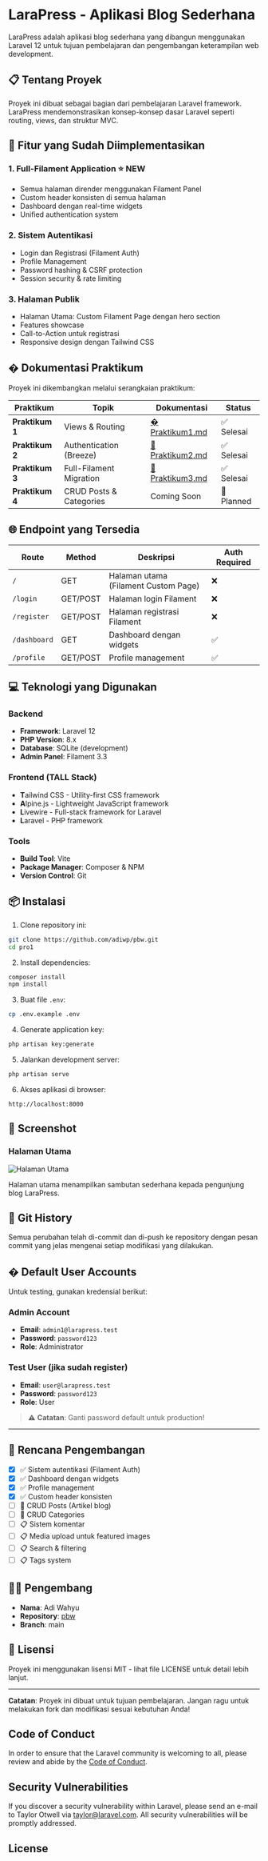 # LaraPress - Aplikasi Blog Sederhana

LaraPress adalah aplikasi blog sederhana yang dibangun menggunakan Laravel 12 untuk tujuan pembelajaran dan pengembangan keterampilan web development.

## 📋 Tentang Proyek

Proyek ini dibuat sebagai bagian dari pembelajaran Laravel framework. LaraPress mendemonstrasikan konsep-konsep dasar Laravel seperti routing, views, dan struktur MVC.

## 🚀 Fitur yang Sudah Diimplementasikan

### 1. **Full-Filament Application** ⭐ NEW
   - Semua halaman dirender menggunakan Filament Panel
   - Custom header konsisten di semua halaman
   - Dashboard dengan real-time widgets
   - Unified authentication system

### 2. **Sistem Autentikasi**
   - Login dan Registrasi (Filament Auth)
   - Profile Management
   - Password hashing & CSRF protection
   - Session security & rate limiting

### 3. **Halaman Publik**
   - Halaman Utama: Custom Filament Page dengan hero section
   - Features showcase
   - Call-to-Action untuk registrasi
   - Responsive design dengan Tailwind CSS

## � Dokumentasi Praktikum

Proyek ini dikembangkan melalui serangkaian praktikum:

| Praktikum | Topik | Dokumentasi | Status |
|-----------|-------|-------------|--------|
| **Praktikum 1** | Views & Routing | [� Praktikum1.md](docs/Praktikum1.md) | ✅ Selesai |
| **Praktikum 2** | Authentication (Breeze) | [📄 Praktikum2.md](docs/Praktikum2.md) | ✅ Selesai |
| **Praktikum 3** | Full-Filament Migration | [📄 Praktikum3.md](docs/Praktikum3.md) | ✅ Selesai |
| **Praktikum 4** | CRUD Posts & Categories | Coming Soon | 🚧 Planned |

## 🌐 Endpoint yang Tersedia

| Route | Method | Deskripsi | Auth Required |
|-------|--------|-----------|---------------|
| `/` | GET | Halaman utama (Filament Custom Page) | ❌ |
| `/login` | GET/POST | Halaman login Filament | ❌ |
| `/register` | GET/POST | Halaman registrasi Filament | ❌ |
| `/dashboard` | GET | Dashboard dengan widgets | ✅ |
| `/profile` | GET/POST | Profile management | ✅ |

## 💻 Teknologi yang Digunakan

### Backend
- **Framework**: Laravel 12
- **PHP Version**: 8.x
- **Database**: SQLite (development)
- **Admin Panel**: Filament 3.3

### Frontend (TALL Stack)
- **T**ailwind CSS - Utility-first CSS framework
- **A**lpine.js - Lightweight JavaScript framework
- **L**ivewire - Full-stack framework for Laravel
- **L**aravel - PHP framework

### Tools
- **Build Tool**: Vite
- **Package Manager**: Composer & NPM
- **Version Control**: Git

## 📦 Instalasi

1. Clone repository ini:
```bash
git clone https://github.com/adiwp/pbw.git
cd pro1
```

2. Install dependencies:
```bash
composer install
npm install
```

3. Buat file `.env`:
```bash
cp .env.example .env
```

4. Generate application key:
```bash
php artisan key:generate
```

5. Jalankan development server:
```bash
php artisan serve
```

6. Akses aplikasi di browser:
```
http://localhost:8000
```

## 📸 Screenshot

### Halaman Utama
![Halaman Utama](docs/screenshot-welcome.png)

Halaman utama menampilkan sambutan sederhana kepada pengunjung blog LaraPress.

## 🔄 Git History

Semua perubahan telah di-commit dan di-push ke repository dengan pesan commit yang jelas mengenai setiap modifikasi yang dilakukan.

## � Default User Accounts

Untuk testing, gunakan kredensial berikut:

### Admin Account
- **Email**: `admin1@larapress.test`
- **Password**: `password123`
- **Role**: Administrator

### Test User (jika sudah register)
- **Email**: `user@larapress.test`
- **Password**: `password123`
- **Role**: User

> ⚠️ **Catatan**: Ganti password default untuk production!

---

## 📝 Rencana Pengembangan

- [x] ✅ Sistem autentikasi (Filament Auth)
- [x] ✅ Dashboard dengan widgets
- [x] ✅ Profile management
- [x] ✅ Custom header konsisten
- [ ] 🚧 CRUD Posts (Artikel blog)
- [ ] 🚧 CRUD Categories
- [ ] 📋 Sistem komentar
- [ ] 📋 Media upload untuk featured images
- [ ] 📋 Search & filtering
- [ ] 📋 Tags system

## 👨‍💻 Pengembang

- **Nama**: Adi Wahyu
- **Repository**: [pbw](https://github.com/adiwp/pbw)
- **Branch**: main

## 📄 Lisensi

Proyek ini menggunakan lisensi MIT - lihat file LICENSE untuk detail lebih lanjut.

---

**Catatan**: Proyek ini dibuat untuk tujuan pembelajaran. Jangan ragu untuk melakukan fork dan modifikasi sesuai kebutuhan Anda!

## Code of Conduct

In order to ensure that the Laravel community is welcoming to all, please review and abide by the [Code of Conduct](https://laravel.com/docs/contributions#code-of-conduct).

## Security Vulnerabilities

If you discover a security vulnerability within Laravel, please send an e-mail to Taylor Otwell via [taylor@laravel.com](mailto:taylor@laravel.com). All security vulnerabilities will be promptly addressed.

## License
